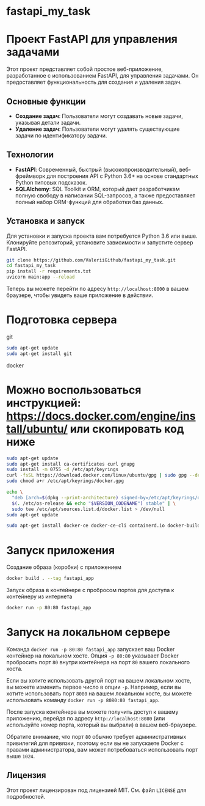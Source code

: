 # fastapi_my_task

# Проект FastAPI для управления задачами

Этот проект представляет собой простое веб-приложение, разработанное с использованием FastAPI, для управления задачами. Он предоставляет функциональность для создания и удаления задач.

## Основные функции

- **Создание задач**: Пользователи могут создавать новые задачи, указывая детали задачи.
- **Удаление задач**: Пользователи могут удалять существующие задачи по идентификатору задачи.

## Технологии

- **FastAPI**: Современный, быстрый (высокопроизводительный), веб-фреймворк для построения API с Python 3.6+ на основе стандартных Python типовых подсказок.
- **SQLAlchemy**: SQL Toolkit и ORM, который дает разработчикам полную свободу в написании SQL-запросов, а также предоставляет полный набор ORM-функций для обработки баз данных.

## Установка и запуск

Для установки и запуска проекта вам потребуется Python 3.6 или выше. Клонируйте репозиторий, установите зависимости и запустите сервер FastAPI.

```bash
git clone https://github.com/ValeriiGithub/fastapi_my_task.git
cd fastapi_my_task
pip install -r requirements.txt
uvicorn main:app --reload
```

Теперь вы можете перейти по адресу `http://localhost:8000` в вашем браузере, чтобы увидеть ваше приложение в действии.

# Подготовка сервера
git
```bash
sudo apt-get update
sudo apt-get install git
```

docker

# Можно воспользоваться инструкцией: https://docs.docker.com/engine/install/ubuntu/ или скопировать код ниже

```bash
sudo apt-get update
sudo apt-get install ca-certificates curl gnupg
sudo install -m 0755 -d /etc/apt/keyrings
curl -fsSL https://download.docker.com/linux/ubuntu/gpg | sudo gpg --dearmor -o /etc/apt/keyrings/docker.gpg
sudo chmod a+r /etc/apt/keyrings/docker.gpg

echo \
  "deb [arch=$(dpkg --print-architecture) signed-by=/etc/apt/keyrings/docker.gpg] https://download.docker.com/linux/ubuntu \
  $(. /etc/os-release && echo "$VERSION_CODENAME") stable" | \
  sudo tee /etc/apt/sources.list.d/docker.list > /dev/null
sudo apt-get update

sudo apt-get install docker-ce docker-ce-cli containerd.io docker-buildx-plugin docker-compose-plugin
```

# Запуск приложения

Создание образа (коробки) с приложением

```bash
docker build . --tag fastapi_app
```
Запуск образа в контейнере с пробросом портов для доступа к контейнеру из интернета

```bash
docker run -p 80:80 fastapi_app
```

# Запуск на локальном сервере

Команда `docker run -p 80:80 fastapi_app` запускает ваш Docker контейнер на локальном хосте. 
Опция `-p 80:80` указывает Docker пробросить порт `80` внутри контейнера на порт `80` вашего локального хоста.

Если вы хотите использовать другой порт на вашем локальном хосте, вы можете изменить первое число в опции `-p`. 
Например, если вы хотите использовать порт `8080` на вашем локальном хосте, вы можете использовать команду `docker run -p 8080:80 fastapi_app`.

После запуска контейнера вы можете получить доступ к вашему приложению, перейдя по адресу `http://localhost:8080` (или используйте номер порта, который вы выбрали) в вашем веб-браузере.

Обратите внимание, что порт `80` обычно требует административных привилегий для привязки, поэтому если вы не запускаете Docker с правами администратора, вам может потребоваться использовать порт выше `1024`.

## Лицензия

Этот проект лицензирован под лицензией MIT. См. файл `LICENSE` для подробностей.
